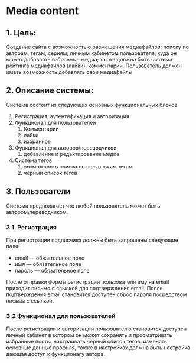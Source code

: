 # Media content

## 1. Цель:

Создание сайта с возможностью размещения медиафайлов; поиску по авторам, тегам, сериям;
личным кабинетом пользователя, куда он может добавлять избранные медиа; также должна быть
система рейтинга медиафайлов (лайки), комментарии. Пользователь должен иметь возможность
добавлять свои медиафайлы

## 2. Описание системы:

Система состоит из следующих основных функциональных блоков:

1. Регистрация, аутентификация и авторизация
2. Функционал для пользователей
    1. Комментарии
    2. лайки
    3. избранное
3. Функционал для авторов/переводчиков
   1. добавление и редактирование медиа
4. Система тегов
   1. возможность поиска по нескольким тегам
   2. черный список тегов

## 3. Пользователи

Система предполагает что любой пользователь может быть автором\переводчиком.

### 3.1. Регистрация

При регистрации подписчика должны быть запрошены
следующие поля:

* email — обязательное поле
* имя — обязательное поле
* пароль — обязательное поле

После отправки формы регистрации пользователя ему на email приходит
письмо с ссылкой для подтверждения email. После подтверждения email становится доступен
сброс пароля посредством письма с ссылкой.

### 3.2 Функционал для пользователей

После регистрации и авторизации пользователю становится доступен личный кабинет в котором он может сохранять
и просматривать избранные посты, настраивать черный список тегов, изменять основные данные профиля, также в настройках
должна быть настройка дающая доступ к функционалу автора.
